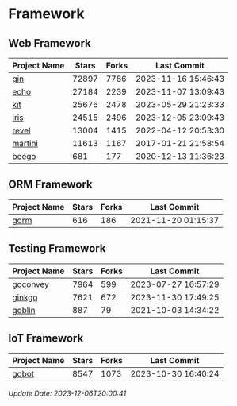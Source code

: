 # Framework

## Web Framework
| Project Name | Stars | Forks | Last Commit |
| ------------ | ----- | ----- | ----------- |
| [gin](https://github.com/gin-gonic/gin) | 72897 | 7786 | 2023-11-16 15:46:43 |
| [echo](https://github.com/labstack/echo) | 27184 | 2239 | 2023-11-07 13:09:43 |
| [kit](https://github.com/go-kit/kit) | 25676 | 2478 | 2023-05-29 21:23:33 |
| [iris](https://github.com/kataras/iris) | 24515 | 2496 | 2023-12-05 23:09:43 |
| [revel](https://github.com/revel/revel) | 13004 | 1415 | 2022-04-12 20:53:30 |
| [martini](https://github.com/go-martini/martini) | 11613 | 1167 | 2017-01-21 21:58:54 |
| [beego](https://github.com/astaxie/beego) | 681 | 177 | 2020-12-13 11:36:23 |

## ORM Framework
| Project Name | Stars | Forks | Last Commit |
| ------------ | ----- | ----- | ----------- |
| [gorm](https://github.com/jinzhu/gorm) | 616 | 186 | 2021-11-20 01:15:37 |

## Testing Framework
| Project Name | Stars | Forks | Last Commit |
| ------------ | ----- | ----- | ----------- |
| [goconvey](https://github.com/smartystreets/goconvey) | 7964 | 599 | 2023-07-27 16:57:29 |
| [ginkgo](https://github.com/onsi/ginkgo) | 7621 | 672 | 2023-11-30 17:49:25 |
| [goblin](https://github.com/franela/goblin) | 887 | 79 | 2021-10-03 14:34:22 |

## IoT Framework
| Project Name | Stars | Forks | Last Commit |
| ------------ | ----- | ----- | ----------- |
| [gobot](https://github.com/hybridgroup/gobot) | 8547 | 1073 | 2023-10-30 16:40:24 |

*Update Date: 2023-12-06T20:00:41*